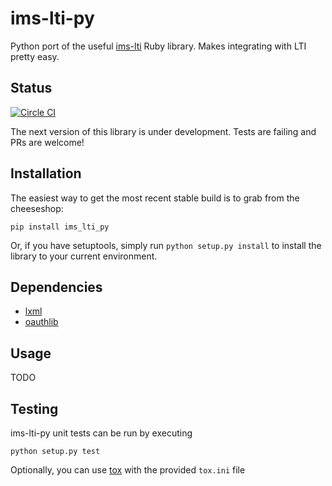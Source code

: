 # ims-lti-py

Python port of the useful [ims-lti](https://github.com/instructure/ims-lti) Ruby library. Makes integrating with LTI pretty easy.

## Status

[![Circle CI](https://circleci.com/gh/tophatmonocle/ims_lti_py/tree/develop.png?style=badge)](https://circleci.com/gh/tophatmonocle/ims_lti_py/tree/develop)

The next version of this library is under development. Tests are failing and PRs are welcome!

## Installation

The easiest way to get the most recent stable build is to grab from the cheeseshop:

```
pip install ims_lti_py
```

Or, if you have setuptools, simply run `python setup.py install` to install the library to your current environment.

## Dependencies

 * [lxml](https://github.com/lxml/lxml)
 * [oauthlib](https://github.com/idan/oauthlib)

## Usage

TODO

## Testing
ims-lti-py unit tests can be run by executing

    python setup.py test

Optionally, you can use [tox](https://tox.readthedocs.org/) with the provided `tox.ini` file
